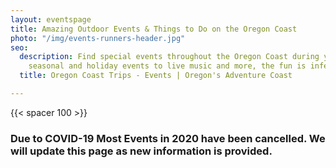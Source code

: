 ```yaml
---
layout: eventspage
title: Amazing Outdoor Events & Things to Do on the Oregon Coast
photo: "/img/events-runners-header.jpg"
seo:
  description: Find special events throughout the Oregon Coast during your trip! From
    seasonal and holiday events to live music and more, the fun is infectious!
  title: Oregon Coast Trips - Events | Oregon's Adventure Coast

---
```

{{< spacer 100 >}}

### Due to COVID-19 Most Events in 2020 have been cancelled. We will update this page as new information is provided.